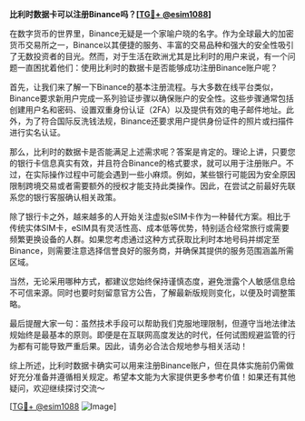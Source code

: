 **比利时数据卡可以注册Binance吗？[[TG💪+ @esim1088](https://t.me/s/esim1088)]**

在数字货币的世界里，Binance无疑是一个家喻户晓的名字。作为全球最大的加密货币交易所之一，Binance以其便捷的服务、丰富的交易品种和强大的安全性吸引了无数投资者的目光。然而，对于生活在欧洲尤其是比利时的用户来说，有一个问题一直困扰着他们：使用比利时的数据卡是否能够成功注册Binance账户呢？

首先，让我们来了解一下Binance的基本注册流程。与大多数在线平台类似，Binance要求新用户完成一系列验证步骤以确保账户的安全性。这些步骤通常包括创建用户名和密码、设置双重身份认证（2FA）以及提供有效的电子邮件地址。此外，为了符合国际反洗钱法规，Binance还要求用户提供身份证件的照片或扫描件进行实名认证。

那么，比利时的数据卡是否能满足上述需求呢？答案是肯定的。理论上讲，只要您的银行卡信息真实有效，并且符合Binance的格式要求，就可以用于注册账户。不过，在实际操作过程中可能会遇到一些小麻烦。例如，某些银行可能因为安全原因限制跨境交易或者需要额外的授权才能支持此类操作。因此，在尝试之前最好先联系您的银行客服确认相关政策。

除了银行卡之外，越来越多的人开始关注虚拟eSIM卡作为一种替代方案。相比于传统实体SIM卡，eSIM具有灵活性高、成本低等优势，特别适合经常旅行或需要频繁更换设备的人群。如果您考虑通过这种方式获取比利时本地号码并绑定至Binance，则需要注意选择信誉良好的服务商，并确保其提供的服务范围涵盖所需区域。

当然，无论采用哪种方式，都建议您始终保持谨慎态度，避免泄露个人敏感信息给不可信来源。同时也要时刻留意官方公告，了解最新版规则变化，以便及时调整策略。

最后提醒大家一句：虽然技术手段可以帮助我们克服地理限制，但遵守当地法律法规始终是最基本的原则。即便是在互联网高度发达的时代，任何试图规避监管的行为都有可能导致严重后果。因此，请务必合法合规地参与相关活动！

综上所述，比利时数据卡确实可以用来注册Binance账户，但在具体实施前仍需做好充分准备并遵循相关规定。希望本文能为大家提供更多参考价值！如果还有其他疑问，欢迎继续探讨交流～ 

[[TG💪+ @esim1088](https://t.me/s/esim1088) ![Image](https://i.postimg.cc/4NQfJmqS/Snipaste-2025-05-13-00-14-12.png)]